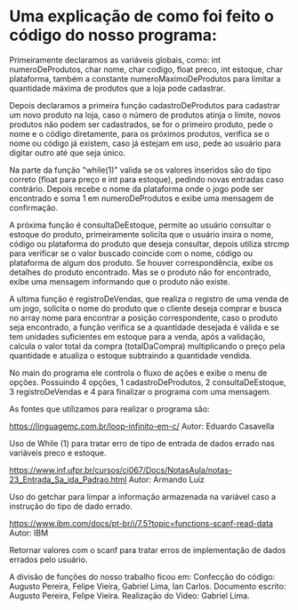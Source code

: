 # Uma explicação de como foi feito o código do nosso programa:
Primeiramente declaramos as variáveis globais, como: int numeroDeProdutos, char nome, char codigo, float preco, int estoque, char plataforma, também a constante numeroMaximoDeProdutos para limitar a quantidade máxima de produtos que a loja pode cadastrar.

Depois declaramos a primeira função cadastroDeProdutos para cadastrar um novo produto na loja, caso o número de produtos atinja o limite, novos produtos não podem ser cadastrados, se for o primeiro produto, pede o nome e o código diretamente, para os próximos produtos, verifica se o nome ou código já existem, caso já estejam em uso, pede ao usuário para digitar outro até que seja único.

Na parte da função "while(1)" valida se os valores inseridos são do tipo correto (float para preço e int para estoque), pedindo novas entradas caso contrário. Depois recebe o nome da plataforma onde o jogo pode ser encontrado e soma 1 em numeroDeProdutos e exibe uma mensagem de confirmação.

A próxima função é consultaDeEstoque, permite ao usuário consultar o estoque do produto, primeiramente solicita que o usuário insira o nome, código ou plataforma do produto que deseja consultar, depois utiliza strcmp para verificar se o valor buscado coincide com o nome, código ou plataforma de algum dos produto. Se houver correspondência, exibe os detalhes do produto encontrado. Mas se o produto não for encontrado, exibe uma mensagem informando que o produto não existe.

A ultima função é registroDeVendas, que realiza o registro de uma venda de um jogo, solicita o nome do produto que o cliente deseja comprar e busca no array nome para encontrar a posição correspondente, caso o produto seja encontrado, a função verifica se a quantidade desejada é válida e se tem unidades suficientes em estoque para a venda, após a validação, calcula o valor total da compra (totalDaCompra) multiplicando o preço pela quantidade e atualiza o estoque subtraindo a quantidade vendida.

No main do programa ele controla o fluxo de ações e exibe o menu de opções. Possuindo 4 opções, 1 cadastroDeProdutos, 2 consultaDeEstoque, 3  registroDeVendas e 4 para finalizar o programa com uma mensagem.

As fontes que utilizamos para realizar o programa são: 

https://linguagemc.com.br/loop-infinito-em-c/ Autor: Eduardo Casavella

Uso de While (1) para tratar erro de tipo de entrada de dados errado nas variáveis preco e estoque. 

https://www.inf.ufpr.br/cursos/ci067/Docs/NotasAula/notas-23_Entrada_Sa_ida_Padrao.html Autor: Armando Luiz

Uso do getchar para limpar a informação armazenada na variável caso a instrução do tipo de dado errado.

https://www.ibm.com/docs/pt-br/i/7.5?topic=functions-scanf-read-data Autor: IBM

Retornar valores com o scanf para tratar erros de implementação de dados errados pelo usuário.

A divisão de funções do nosso trabalho ficou em:
Confecção do código:
Augusto Pereira, Felipe Vieira, Gabriel Lima, Ian Carlos.
Documento escrito:
Augusto Pereira, Felipe Vieira.
Realização do Video:
Gabriel Lima.
